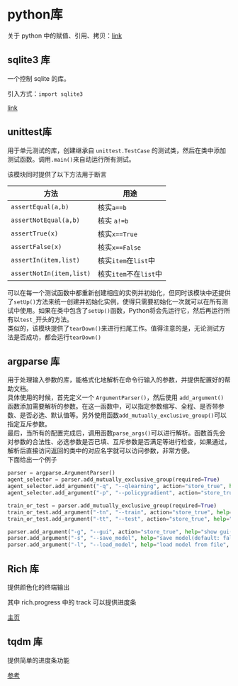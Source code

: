 # python库

关于 python 中的赋值、引用、拷贝：[link](https://draapho.github.io/2016/11/21/1618-python-variable/)

## sqlite3 库
一个控制 sqlite 的库。

引入方式：`import sqlite3`

[link](https://www.runoob.com/sqlite/sqlite-python.html)

## unittest库
用于单元测试的库，创建继承自 `unittest.TestCase` 的测试类，然后在类中添加测试函数。调用`.main()`来自动运行所有测试。

该模块同时提供了以下方法用于断言

|        方法        | 用途 |
| ------------------ | ---- |
| `assertEqual(a,b)` |核实`a==b`      |
|`assertNotEqual(a,b)`|核实 `a!=b`|
|`assertTrue(x)`|核实`x==True`|
|`assertFalse(x)`|核实`x==False`|
|`assertIn(item,list)`|核实`item`在`list`中|
|`assertNotIn(item,list)`|核实`item`不在`list`中|

可以在每一个测试函数中都重新创建相应的实例并初始化，但同时该模块中还提供了`setUp()`方法来统一创建并初始化实例，使得只需要初始化一次就可以在所有测试中使用。如果在类中包含了`setUp()`函数，Python将会先运行它，然后再运行所有以`test_`开头的方法。  
类似的，该模块提供了`tearDown()`来进行扫尾工作。值得注意的是，无论测试方法是否成功，都会运行`tearDown()`

## argparse 库
用于处理输入参数的库，能格式化地解析在命令行输入的参数，并提供配置好的帮助文档。  
具体使用的时候，首先定义一个 `ArgumentParser()`，然后使用 `add_argument()` 函数添加需要解析的参数。在这一函数中，可以指定参数缩写、全程、是否带参数、是否必选、默认值等。另外使用函数`add_mutually_exclusive_group()`可以指定互斥参数。  
最后，当所有的配置完成后，调用函数`parse_args()`可以进行解析。函数首先会对参数的合法性、必选参数是否已填、互斥参数是否满足等进行检查，如果通过，解析后直接访问返回的类中的对应名字就可以访问参数，非常方便。  
下面给出一个例子

```python
parser = argparse.ArgumentParser()
agent_selector = parser.add_mutually_exclusive_group(required=True)
agent_selector.add_argument("-q", "--qlearning", action="store_true", help="running qlearning algorithm")
agent_selector.add_argument("-p", "--policygradient", action="store_true", help="running policy gradient algorithm")

train_or_test = parser.add_mutually_exclusive_group(required=True)
train_or_test.add_argument("-tn", "--train", action="store_true", help="running on training mode")
train_or_test.add_argument("-tt", "--test", action="store_true", help="running on testing mode(must load an exist model file, use -l option)")

parser.add_argument("-g", "--gui", action="store_true", help="show gui(default: false)")
parser.add_argument("-s", "--save_model", help="save model(default: false)", dest="interval", type=int)
parser.add_argument("-l", "--load_model", help="load model from file", dest="filename")
```

## Rich 库
提供颜色化的终端输出

其中 rich.progress 中的 track 可以提供进度条

[主页](https://rich.readthedocs.io/en/stable/introduction.html)

## tqdm 库
提供简单的进度条功能

[参考](https://zhuanlan.zhihu.com/p/163613814)
